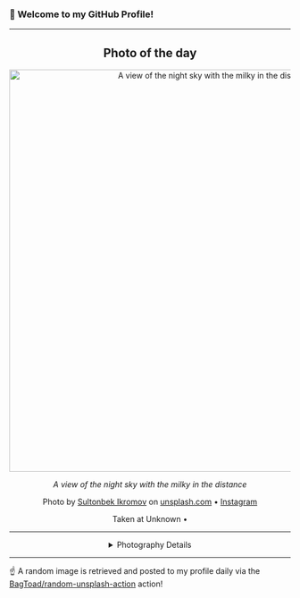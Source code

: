 ### 👋 Welcome to my GitHub Profile!

----
<div align="center">

## Photo of the day
  
  <a href="https://unsplash.com/photos/a-view-of-the-night-sky-with-the-milky-in-the-distance-ULDBQgDVjas"><img width="720" src="https://images.unsplash.com/photo-1720675009618-a38716724700?crop=entropy&cs=tinysrgb&fit=max&fm=jpg&ixid=M3w1OTQ0OTd8MHwxfHJhbmRvbXx8fHx8fHx8fDE3NTIzMDA2MDF8&ixlib=rb-4.1.0&q=80&w=1080" alt="A view of the night sky with the milky in the distance"></a>
  
  <em>A view of the night sky with the milky in the distance</em>
  
  <em></em>

  Photo by [Sultonbek Ikromov](null) on [unsplash.com](https://unsplash.com/) • [Instagram](https://instagram.com/sulton_ikrom)
  
  Taken at Unknown • 
  
  ---
  
<details>
<summary>Photography Details</summary>
  
| Parameter     | Value |
| ------------- | ----- |
| Camera Model  |  EOS R5 |
| Exposure Time | 25 |
| Aperture      | 2.8 |
| Focal Length  | 19.0 |
| ISO           | 2500 |
| Location      | Unknown (null) |
| Coordinates   | Latitude 0, Longitude 0 |

</details>

</div>

----

☝️ A random image is retrieved and posted to my profile daily via the [BagToad/random-unsplash-action](https://github.com/BagToad/random-unsplash-action) action!
